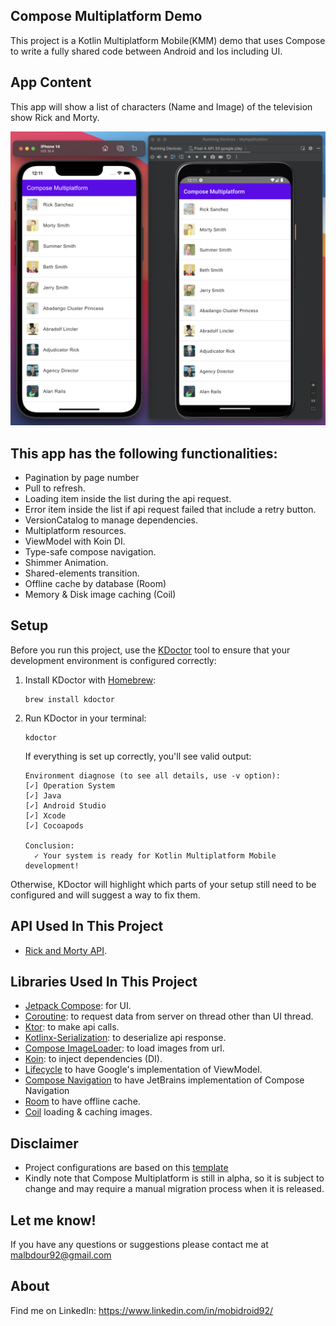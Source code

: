 ## Compose Multiplatform Demo
This project is a Kotlin Multiplatform Mobile(KMM) demo that uses Compose to write a fully shared code between Android and Ios including UI.

## App Content
This app will show a list of characters (Name and Image) of the television show Rick and Morty. 

![](Screenshot.png)

## This app has the following functionalities:
- Pagination by page number
- Pull to refresh.
- Loading item inside the list during the api request.
- Error item inside the list if api request failed that include a retry button.
- VersionCatalog to manage dependencies.
- Multiplatform resources.
- ViewModel with Koin DI.
- Type-safe compose navigation.
- Shimmer Animation.
- Shared-elements transition.
- Offline cache by database (Room)
- Memory & Disk image caching (Coil)

## Setup
Before you run this project, use the [KDoctor](https://github.com/Kotlin/kdoctor) tool to ensure that your development environment is configured correctly:

1. Install KDoctor with [Homebrew](https://brew.sh/):

    ```text
    brew install kdoctor
    ```

2. Run KDoctor in your terminal:

    ```text
    kdoctor
    ```

   If everything is set up correctly, you'll see valid output:

   ```text
   Environment diagnose (to see all details, use -v option):
   [✓] Operation System
   [✓] Java
   [✓] Android Studio
   [✓] Xcode
   [✓] Cocoapods
   
   Conclusion:
     ✓ Your system is ready for Kotlin Multiplatform Mobile development!
   ```

Otherwise, KDoctor will highlight which parts of your setup still need to be configured and will suggest a way to fix them.

## API Used In This Project
- [Rick and Morty API](https://rickandmortyapi.com/).

## Libraries Used In This Project
- [Jetpack Compose](https://developer.android.com/jetpack/compose): for UI.
- [Coroutine](https://github.com/Kotlin/kotlinx.coroutines): to request data from server on thread other than UI thread. 
- [Ktor](https://ktor.io/docs/getting-started-ktor-client.html): to make api calls.
- [Kotlinx-Serialization](https://github.com/Kotlin/kotlinx.serialization): to deserialize api response. 
- [Compose ImageLoader](https://github.com/qdsfdhvh/compose-imageloader): to load images from url.
- [Koin](https://github.com/InsertKoinIO/koin): to inject dependencies (DI).
- [Lifecycle](https://developer.android.com/jetpack/androidx/releases/lifecycle) to have Google's implementation of ViewModel.
- [Compose Navigation](https://central.sonatype.com/artifact/org.jetbrains.androidx.navigation/navigation-compose) to have JetBrains implementation of Compose Navigation
- [Room](https://developer.android.com/jetpack/androidx/releases/room) to have offline cache.
- [Coil](https://github.com/coil-kt/coil) loading & caching images.

## Disclaimer
- Project configurations are based on this [template](https://github.com/JetBrains/compose-multiplatform-ios-android-template#readme)
- Kindly note that Compose Multiplatform is still in alpha, so it is subject to change and may require a manual migration process when it is released.

## Let me know!
If you have any questions or suggestions please contact me at malbdour92@gmail.com

## About
Find me on LinkedIn: https://www.linkedin.com/in/mobidroid92/
